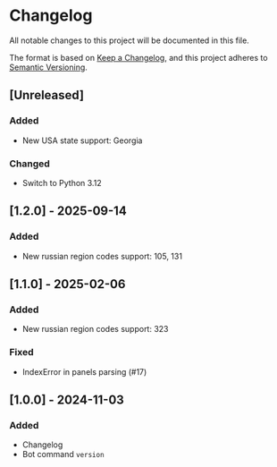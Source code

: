# Changelog

All notable changes to this project will be documented in this file.

The format is based on [Keep a Changelog](https://keepachangelog.com/en/1.1.0/),
and this project adheres to [Semantic Versioning](https://semver.org/spec/v2.0.0.html).

## [Unreleased]

### Added

- New USA state support: Georgia

### Changed

- Switch to Python 3.12

## [1.2.0] - 2025-09-14

### Added

- New russian region codes support: 105, 131

## [1.1.0] - 2025-02-06

### Added

- New russian region codes support: 323

### Fixed

- IndexError in panels parsing (#17)

## [1.0.0] - 2024-11-03

### Added

- Changelog
- Bot command `version`
